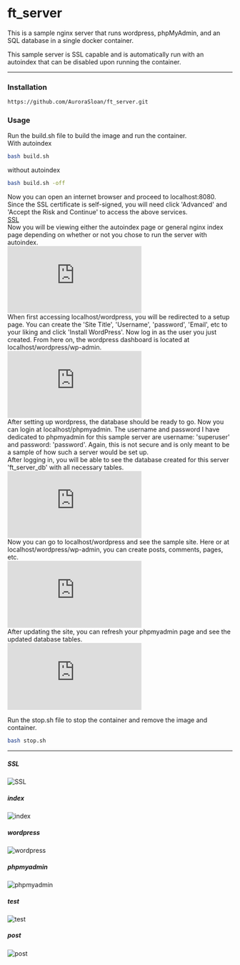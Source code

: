 # ft_server
This is a sample nginx server that runs wordpress, phpMyAdmin, and an SQL database in a single docker container.

This sample server is SSL capable and is automatically run with an autoindex that can be disabled upon running the container. 

----
### Installation
```bash
https://github.com/AuroraSloan/ft_server.git
```

### Usage
Run the build.sh file to build the image and run the container.<br>
With autoindex
```bash
bash build.sh
```
without autoindex
```bash
bash build.sh -off
```
Now you can open an internet browser and proceed to localhost:8080. Since the SSL certificate is self-signed, you will need click 'Advanced' and 'Accept the Risk and Continue' to access the above services.<br>
[SSL](https://github.com/AuroraSloan/ft_server/blob/main/README.md#ssl)<br>
Now you will be viewing either the autoindex page or general nginx index page depending on whether or not you chose to run the server with autoindex.<br>
![index](https://github.com/AuroraSloan/ft_server/blob/main/README.md#index)<br>
When first accessing localhost/wordpress, you will be redirected to a setup page. You can create the 'Site Title', 'Username', 'password', 'Email', etc to your liking and click 'Install WordPress'. Now log in as the user you just created. From here on, the wordpress dashboard is located at localhost/wordpress/wp-admin.<br>
![wordpress](https://github.com/AuroraSloan/ft_server/blob/main/README.md#wordpress)<br>
After setting up wordpress, the database should be ready to go. Now you can login at localhost/phpmyadmin. The username and password I have dedicated to phpmyadmin for this sample server are username: 'superuser' and password: 'password'. Again, this is not secure and is only meant to be a sample of how such a server would be set up.<br>
After logging in, you will be able to see the database created for this server 'ft_server_db' with all necessary tables.<br>
![phpmyadmin](https://github.com/AuroraSloan/ft_server/blob/main/README.md#phpmyadmin)<br>
Now you can go to localhost/wordpress and see the sample site. Here or at localhost/wordpress/wp-admin, you can create posts, comments, pages, etc.<br>
![test](https://github.com/AuroraSloan/ft_server/blob/main/README.md#test)<br>
After updating the site, you can refresh your phpmyadmin page and see the updated database tables.<br>
![post](https://github.com/AuroraSloan/ft_server/blob/main/README.md#post)<br>

Run the stop.sh file to stop the container and remove the image and container.
```bash
bash stop.sh
```

----
##### SSL
![SSL](imgs/ssl.PNG)
##### index
![index](imgs/index.PNG)
##### wordpress
![wordpress](imgs/wordpress.PNG)
##### phpmyadmin
![phpmyadmin](imgs/phpmyadmin.PNG)
##### test
![test](imgs/site.PNG)
##### post
![post](imgs/test.PNG)
